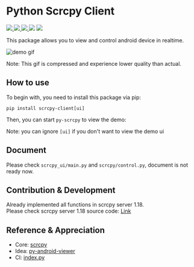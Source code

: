 # Python Scrcpy Client
<p>
    <a href="https://pypi.org/project/scrcpy-client/" target="_blank">
        <img src="https://img.shields.io/pypi/v/scrcpy-client" />
    </a>
    <a href="https://github.com/leng-yue/py-scrcpy-client/actions/workflows/ci.yml" target="_blank">
        <img src="https://img.shields.io/github/workflow/status/leng-yue/py-scrcpy-client/CI" />
    </a>
    <a href="https://app.codecov.io/gh/leng-yue/py-scrcpy-client" target="_blank">
        <img src="https://img.shields.io/codecov/c/github/leng-yue/py-scrcpy-client" />
    </a>
    <img src="https://img.shields.io/github/license/leng-yue/py-scrcpy-client" />
    <a href="https://github.com/Genymobile/scrcpy/tree/v1.18" target="_blank">
        <img src="https://img.shields.io/badge/scrcpy-v1.18-violet" />
    </a>
</p>

This package allows you to view and control android device in realtime.

![demo gif](https://raw.githubusercontent.com/leng-yue/py-scrcpy-client/main/demo.gif)  

Note: This gif is compressed and experience lower quality than actual.

## How to use
To begin with, you need to install this package via pip:
```shell
pip install scrcpy-client[ui]
```
Then, you can start `py-scrcpy` to view the demo:

Note: you can ignore `[ui]` if you don't want to view the demo ui

## Document
Please check `scrcpy_ui/main.py` and `scrcpy/control.py`, document is not ready now.

## Contribution & Development
Already implemented all functions in scrcpy server 1.18.  
Please check scrcpy server 1.18 source code: [Link](https://github.com/Genymobile/scrcpy/tree/v1.18/server)

## Reference & Appreciation
- Core: [scrcpy](https://github.com/Genymobile/scrcpy)
- Idea: [py-android-viewer](https://github.com/razumeiko/py-android-viewer)
- CI: [index.py](https://github.com/index-py/index.py)
